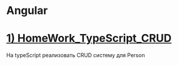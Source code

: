 # Angular
# [1) HomeWork_TypeScript_CRUD](https://github.com/Vinnik81/Angular/tree/main/HomeWork_TypeScript_CRUD)
На typeScript реализовать CRUD систему для Person
